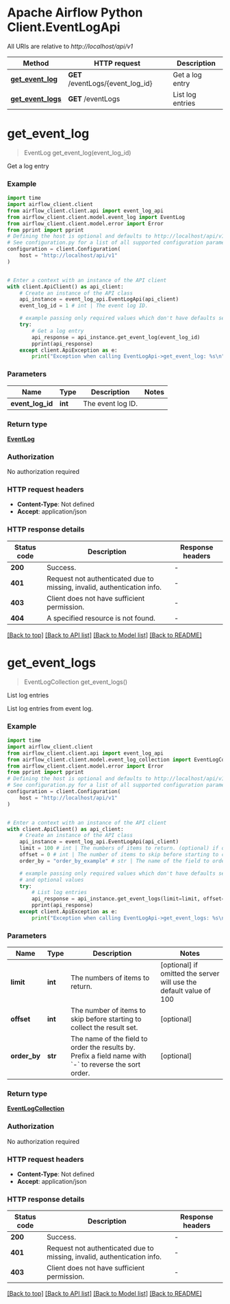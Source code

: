 <!--
 Licensed to the Apache Software Foundation (ASF) under one
 or more contributor license agreements.  See the NOTICE file
 distributed with this work for additional information
 regarding copyright ownership.  The ASF licenses this file
 to you under the Apache License, Version 2.0 (the
 "License"); you may not use this file except in compliance
 with the License.  You may obtain a copy of the License at

   http://www.apache.org/licenses/LICENSE-2.0

 Unless required by applicable law or agreed to in writing,
 software distributed under the License is distributed on an
 "AS IS" BASIS, WITHOUT WARRANTIES OR CONDITIONS OF ANY
 KIND, either express or implied.  See the License for the
 specific language governing permissions and limitations
 under the License.
 -->

# Apache Airflow Python Client.EventLogApi

All URIs are relative to *http://localhost/api/v1*

Method | HTTP request | Description
------------- | ------------- | -------------
[**get_event_log**](EventLogApi.md#get_event_log) | **GET** /eventLogs/{event_log_id} | Get a log entry
[**get_event_logs**](EventLogApi.md#get_event_logs) | **GET** /eventLogs | List log entries


# **get_event_log**
> EventLog get_event_log(event_log_id)

Get a log entry

### Example


```python
import time
import airflow_client.client
from airflow_client.client.api import event_log_api
from airflow_client.client.model.event_log import EventLog
from airflow_client.client.model.error import Error
from pprint import pprint
# Defining the host is optional and defaults to http://localhost/api/v1
# See configuration.py for a list of all supported configuration parameters.
configuration = client.Configuration(
    host = "http://localhost/api/v1"
)


# Enter a context with an instance of the API client
with client.ApiClient() as api_client:
    # Create an instance of the API class
    api_instance = event_log_api.EventLogApi(api_client)
    event_log_id = 1 # int | The event log ID.

    # example passing only required values which don't have defaults set
    try:
        # Get a log entry
        api_response = api_instance.get_event_log(event_log_id)
        pprint(api_response)
    except client.ApiException as e:
        print("Exception when calling EventLogApi->get_event_log: %s\n" % e)
```


### Parameters

Name | Type | Description  | Notes
------------- | ------------- | ------------- | -------------
 **event_log_id** | **int**| The event log ID. |

### Return type

[**EventLog**](EventLog.md)

### Authorization

No authorization required

### HTTP request headers

 - **Content-Type**: Not defined
 - **Accept**: application/json


### HTTP response details

| Status code | Description | Response headers |
|-------------|-------------|------------------|
**200** | Success. |  -  |
**401** | Request not authenticated due to missing, invalid, authentication info. |  -  |
**403** | Client does not have sufficient permission. |  -  |
**404** | A specified resource is not found. |  -  |

[[Back to top]](#) [[Back to API list]](../README.md#documentation-for-api-endpoints) [[Back to Model list]](../README.md#documentation-for-models) [[Back to README]](../README.md)

# **get_event_logs**
> EventLogCollection get_event_logs()

List log entries

List log entries from event log.

### Example


```python
import time
import airflow_client.client
from airflow_client.client.api import event_log_api
from airflow_client.client.model.event_log_collection import EventLogCollection
from airflow_client.client.model.error import Error
from pprint import pprint
# Defining the host is optional and defaults to http://localhost/api/v1
# See configuration.py for a list of all supported configuration parameters.
configuration = client.Configuration(
    host = "http://localhost/api/v1"
)


# Enter a context with an instance of the API client
with client.ApiClient() as api_client:
    # Create an instance of the API class
    api_instance = event_log_api.EventLogApi(api_client)
    limit = 100 # int | The numbers of items to return. (optional) if omitted the server will use the default value of 100
    offset = 0 # int | The number of items to skip before starting to collect the result set. (optional)
    order_by = "order_by_example" # str | The name of the field to order the results by. Prefix a field name with `-` to reverse the sort order.  (optional)

    # example passing only required values which don't have defaults set
    # and optional values
    try:
        # List log entries
        api_response = api_instance.get_event_logs(limit=limit, offset=offset, order_by=order_by)
        pprint(api_response)
    except client.ApiException as e:
        print("Exception when calling EventLogApi->get_event_logs: %s\n" % e)
```


### Parameters

Name | Type | Description  | Notes
------------- | ------------- | ------------- | -------------
 **limit** | **int**| The numbers of items to return. | [optional] if omitted the server will use the default value of 100
 **offset** | **int**| The number of items to skip before starting to collect the result set. | [optional]
 **order_by** | **str**| The name of the field to order the results by. Prefix a field name with &#x60;-&#x60; to reverse the sort order.  | [optional]

### Return type

[**EventLogCollection**](EventLogCollection.md)

### Authorization

No authorization required

### HTTP request headers

 - **Content-Type**: Not defined
 - **Accept**: application/json


### HTTP response details

| Status code | Description | Response headers |
|-------------|-------------|------------------|
**200** | Success. |  -  |
**401** | Request not authenticated due to missing, invalid, authentication info. |  -  |
**403** | Client does not have sufficient permission. |  -  |

[[Back to top]](#) [[Back to API list]](../README.md#documentation-for-api-endpoints) [[Back to Model list]](../README.md#documentation-for-models) [[Back to README]](../README.md)

